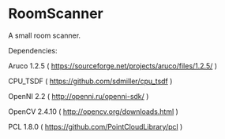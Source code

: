 # RoomScanner
A small room scanner.

Dependencies:

Aruco 1.2.5 ( https://sourceforge.net/projects/aruco/files/1.2.5/ )

CPU_TSDF ( https://github.com/sdmiller/cpu_tsdf )

OpenNI 2.2 ( http://openni.ru/openni-sdk/ )

OpenCV 2.4.10 ( http://opencv.org/downloads.html )

PCL 1.8.0 ( https://github.com/PointCloudLibrary/pcl )
